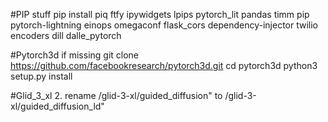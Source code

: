 #PIP stuff
pip install piq ftfy ipywidgets lpips pytorch_lit pandas timm pip pytorch-lightning einops omegaconf flask_cors dependency-injector twilio encoders dill dalle_pytorch

#Pytorch3d if missing
git clone https://github.com/facebookresearch/pytorch3d.git
cd pytorch3d 
python3 setup.py install

#Glid_3_xl
2. rename /glid-3-xl/guided_diffusion" to /glid-3-xl/guided_diffusion_ld"


